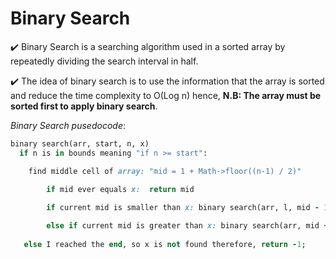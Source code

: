 # Binary Search

:heavy_check_mark: Binary Search is a searching algorithm used in a sorted array by repeatedly dividing the search interval in half.

:heavy_check_mark: The idea of binary search is to use the information that the array is sorted and reduce the time complexity to O(Log n)
hence, <b> N.B: The array must be sorted first to apply binary search</b>.

_Binary Search pusedocode_:
```rb
binary search(arr, start, n, x)
  if n is in bounds meaning "if n >= start":

	find middle cell of array: "mid = 1 + Math->floor((n-1) / 2)"
        
        if mid ever equals x:  return mid

        if current mid is smaller than x: binary search(arr, l, mid - 1, x)

        else if current mid is greater than x: binary search(arr, mid + 1, r, x)
   
   else I reached the end, so x is not found therefore, return -1;
```